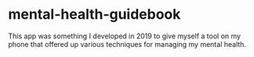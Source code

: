 # mental-health-guidebook
 This app was something I developed in 2019 to give myself a tool on my phone that offered up various techniques for managing my mental health.
